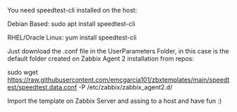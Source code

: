 You need speedtest-cli installed on the host:

Debian Based:
sudo apt install speedtest-cli

RHEL/Oracle Linux:
yum install speedtest-cli

Just download the .conf file in the UserParameters Folder, in this case is the default folder created on Zabbix Agent 2 installation from repos:

sudo wget https://raw.githubusercontent.com/emcgarcia101/zbxtemplates/main/speedtest/speedtest.data.conf -P /etc/zabbix/zabbix_agent2.d/

Import the template on Zabbix Server and assing to a host and have fun :)
